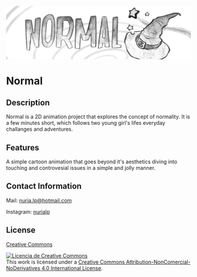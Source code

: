 ![PixelCorn](/WikiResources/NormalBanner.png)

# Normal 

## Description
Normal is a 2D animation project that explores the concept of normality. It is a few minutes short, which follows two young girl's lifes everyday challanges and adventures.

## Features 
A simple cartoon animation that goes beyond it's aesthetics diving into touching and controvesial issues in a simple and jolly manner.

## Contact Information
Mail: nuria.lp@hotmail.com

Instagram: [nurialp](https://www.instagram.com/nurialp/)

## License

[Creative Commons](/LICENSE) 

<a rel="license" href="http://creativecommons.org/licenses/by-nc-nd/4.0/"><img alt="Licencia de Creative Commons" style="border-width:0" src="https://i.creativecommons.org/l/by-nc-nd/4.0/88x31.png" /></a><br />This work is licensed under a <a rel="license" href="http://creativecommons.org/licenses/by-nc-nd/4.0/">Creative Commons Attribution-NonComercial-NoDerivatives 4.0 International License</a>.
